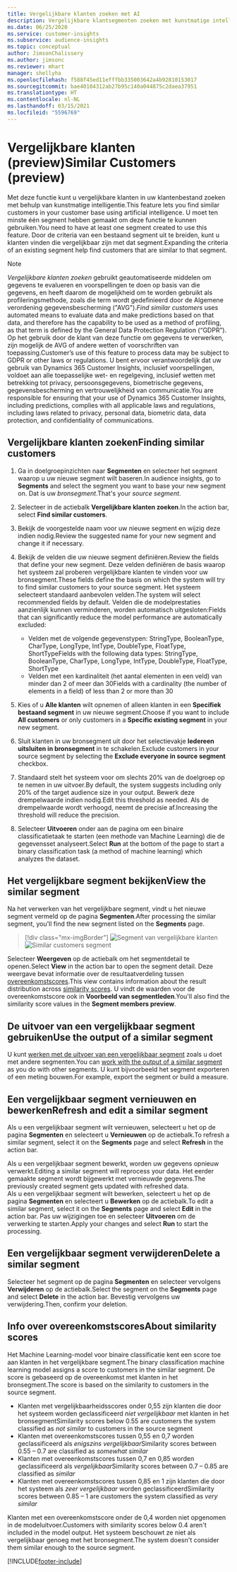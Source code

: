 ```yaml
---
title: Vergelijkbare klanten zoeken met AI
description: Vergelijkbare klantsegmenten zoeken met kunstmatige intelligentie.
ms.date: 06/25/2020
ms.service: customer-insights
ms.subservice: audience-insights
ms.topic: conceptual
author: JimsonChalissery
ms.author: jimsonc
ms.reviewer: mhart
manager: shellyha
ms.openlocfilehash: f588f45ed11efffbb335003642a4b92810153017
ms.sourcegitcommit: bae40184312ab27b95c140a044875c2daea37951
ms.translationtype: HT
ms.contentlocale: nl-NL
ms.lasthandoff: 03/15/2021
ms.locfileid: "5596769"
---
```

# <a name="similar-customers-preview"></a><span data-ttu-id="bbfeb-103">Vergelijkbare klanten (preview)</span><span class="sxs-lookup"><span data-stu-id="bbfeb-103">Similar Customers (preview)</span></span>

<span data-ttu-id="bbfeb-104">Met deze functie kunt u vergelijkbare klanten in uw klantenbestand zoeken met behulp van kunstmatige intelligentie.</span><span class="sxs-lookup"><span data-stu-id="bbfeb-104">This feature lets you find similar customers in your customer base using artificial intelligence.</span></span> <span data-ttu-id="bbfeb-105">U moet ten minste één segment hebben gemaakt om deze functie te kunnen gebruiken.</span><span class="sxs-lookup"><span data-stu-id="bbfeb-105">You need to have at least one segment created to use this feature.</span></span> <span data-ttu-id="bbfeb-106">Door de criteria van een bestaand segment uit te breiden, kunt u klanten vinden die vergelijkbaar zijn met dat segment.</span><span class="sxs-lookup"><span data-stu-id="bbfeb-106">Expanding the criteria of an existing segment help find customers that are similar to that segment.</span></span>

> [!NOTE]
> <span data-ttu-id="bbfeb-107">*Vergelijkbare klanten zoeken* gebruikt geautomatiseerde middelen om gegevens te evalueren en voorspellingen te doen op basis van die gegevens, en heeft daarom de mogelijkheid om te worden gebruikt als profileringsmethode, zoals die term wordt gedefinieerd door de Algemene verordening gegevensbescherming ("AVG").</span><span class="sxs-lookup"><span data-stu-id="bbfeb-107">*Find similar customers* uses automated means to evaluate data and make predictions based on that data, and therefore has the capability to be used as a method of profiling, as that term is defined by the General Data Protection Regulation (“GDPR”).</span></span> <span data-ttu-id="bbfeb-108">Op het gebruik door de klant van deze functie om gegevens te verwerken, zijn mogelijk de AVG of andere wetten of voorschriften van toepassing.</span><span class="sxs-lookup"><span data-stu-id="bbfeb-108">Customer’s use of this feature to process data may be subject to GDPR or other laws or regulations.</span></span> <span data-ttu-id="bbfeb-109">U bent ervoor verantwoordelijk dat uw gebruik van Dynamics 365 Customer Insights, inclusief voorspellingen, voldoet aan alle toepasselijke wet- en regelgeving, inclusief wetten met betrekking tot privacy, persoonsgegevens, biometrische gegevens, gegevensbescherming en vertrouwelijkheid van communicatie.</span><span class="sxs-lookup"><span data-stu-id="bbfeb-109">You are responsible for ensuring that your use of Dynamics 365 Customer Insights, including predictions, complies with all applicable laws and regulations, including laws related to privacy, personal data, biometric data, data protection, and confidentiality of communications.</span></span>

## <a name="finding-similar-customers"></a><span data-ttu-id="bbfeb-110">Vergelijkbare klanten zoeken</span><span class="sxs-lookup"><span data-stu-id="bbfeb-110">Finding similar customers</span></span>

1. <span data-ttu-id="bbfeb-111">Ga in doelgroepinzichten naar **Segmenten** en selecteer het segment waarop u uw nieuwe segment wilt baseren.</span><span class="sxs-lookup"><span data-stu-id="bbfeb-111">In audience insights, go to **Segments** and select the segment you want to base your new segment on.</span></span> <span data-ttu-id="bbfeb-112">Dat is uw *bronsegment*.</span><span class="sxs-lookup"><span data-stu-id="bbfeb-112">That's your *source segment*.</span></span>

1. <span data-ttu-id="bbfeb-113">Selecteer in de actiebalk **Vergelijkbare klanten zoeken**.</span><span class="sxs-lookup"><span data-stu-id="bbfeb-113">In the action bar, select **Find similar customers**.</span></span>

1. <span data-ttu-id="bbfeb-114">Bekijk de voorgestelde naam voor uw nieuwe segment en wijzig deze indien nodig.</span><span class="sxs-lookup"><span data-stu-id="bbfeb-114">Review the suggested name for your new segment and change it if necessary.</span></span>

1. <span data-ttu-id="bbfeb-115">Bekijk de velden die uw nieuwe segment definiëren.</span><span class="sxs-lookup"><span data-stu-id="bbfeb-115">Review the fields that define your new segment.</span></span> <span data-ttu-id="bbfeb-116">Deze velden definiëren de basis waarop het systeem zal proberen vergelijkbare klanten te vinden voor uw bronsegment.</span><span class="sxs-lookup"><span data-stu-id="bbfeb-116">These fields define the basis on which the system will try to find similar customers to your source segment.</span></span> <span data-ttu-id="bbfeb-117">Het systeem selecteert standaard aanbevolen velden.</span><span class="sxs-lookup"><span data-stu-id="bbfeb-117">The system will select recommended fields by default.</span></span>
  <span data-ttu-id="bbfeb-118">Velden die de modelprestaties aanzienlijk kunnen verminderen, worden automatisch uitgesloten:</span><span class="sxs-lookup"><span data-stu-id="bbfeb-118">Fields that can significantly reduce the model performance are automatically excluded:</span></span>
  
   - <span data-ttu-id="bbfeb-119">Velden met de volgende gegevenstypen: StringType, BooleanType, CharType, LongType, IntType, DoubleType, FloatType, ShortType</span><span class="sxs-lookup"><span data-stu-id="bbfeb-119">Fields with the following data types: StringType, BooleanType, CharType, LongType, IntType, DoubleType, FloatType, ShortType</span></span>
   - <span data-ttu-id="bbfeb-120">Velden met een kardinaliteit (het aantal elementen in een veld) van minder dan 2 of meer dan 30</span><span class="sxs-lookup"><span data-stu-id="bbfeb-120">Fields with a cardinality (the number of elements in a field) of less than 2 or more than 30</span></span>

1. <span data-ttu-id="bbfeb-121">Kies of u **Alle klanten** wilt opnemen of alleen klanten in een **Specifiek bestaand segment** in uw nieuwe segment.</span><span class="sxs-lookup"><span data-stu-id="bbfeb-121">Choose if you want to include **All customers** or only customers in a **Specific existing segment** in your new segment.</span></span>

1. <span data-ttu-id="bbfeb-122">Sluit klanten in uw bronsegment uit door het selectievakje **Iedereen uitsluiten in bronsegment** in te schakelen.</span><span class="sxs-lookup"><span data-stu-id="bbfeb-122">Exclude customers in your source segment by selecting the **Exclude everyone in source segment** checkbox.</span></span>

1. <span data-ttu-id="bbfeb-123">Standaard stelt het systeem voor om slechts 20% van de doelgroep op te nemen in uw uitvoer.</span><span class="sxs-lookup"><span data-stu-id="bbfeb-123">By default, the system suggests including only 20% of the target audience size in your output.</span></span> <span data-ttu-id="bbfeb-124">Bewerk deze drempelwaarde indien nodig.</span><span class="sxs-lookup"><span data-stu-id="bbfeb-124">Edit this threshold as needed.</span></span> <span data-ttu-id="bbfeb-125">Als de drempelwaarde wordt verhoogd, neemt de precisie af.</span><span class="sxs-lookup"><span data-stu-id="bbfeb-125">Increasing the threshold will reduce the precision.</span></span>

1. <span data-ttu-id="bbfeb-126">Selecteer **Uitvoeren** onder aan de pagina om een binaire classificatietaak te starten (een methode van Machine Learning) die de gegevensset analyseert.</span><span class="sxs-lookup"><span data-stu-id="bbfeb-126">Select **Run** at the bottom of the page to start a binary classification task (a method of machine learning) which analyzes the dataset.</span></span>

## <a name="view-the-similar-segment"></a><span data-ttu-id="bbfeb-127">Het vergelijkbare segment bekijken</span><span class="sxs-lookup"><span data-stu-id="bbfeb-127">View the similar segment</span></span>

<span data-ttu-id="bbfeb-128">Na het verwerken van het vergelijkbare segment, vindt u het nieuwe segment vermeld op de pagina **Segmenten**.</span><span class="sxs-lookup"><span data-stu-id="bbfeb-128">After processing the similar segment, you'll find the new segment listed on the **Segments** page.</span></span>

> [!div class="mx-imgBorder"]
> <span data-ttu-id="bbfeb-129">![Segment van vergelijkbare klanten](media/expanded-segment.png "Segment van vergelijkbare klanten")</span><span class="sxs-lookup"><span data-stu-id="bbfeb-129">![Similar customers segment](media/expanded-segment.png "Similar customers segment")</span></span>

<span data-ttu-id="bbfeb-130">Selecteer **Weergeven** op de actiebalk om het segmentdetail te openen.</span><span class="sxs-lookup"><span data-stu-id="bbfeb-130">Select **View** in the action bar to open the segment detail.</span></span> <span data-ttu-id="bbfeb-131">Deze weergave bevat informatie over de resultaatverdeling tussen [overeenkomstscores](#about-similarity-scores).</span><span class="sxs-lookup"><span data-stu-id="bbfeb-131">This view contains information about the result distribution across [similarity scores](#about-similarity-scores).</span></span> <span data-ttu-id="bbfeb-132">U vindt de waarden voor de overeenkomstscore ook in **Voorbeeld van segmentleden**.</span><span class="sxs-lookup"><span data-stu-id="bbfeb-132">You'll also find the similarity score values in the **Segment members preview**.</span></span>

## <a name="use-the-output-of-a-similar-segment"></a><span data-ttu-id="bbfeb-133">De uitvoer van een vergelijkbaar segment gebruiken</span><span class="sxs-lookup"><span data-stu-id="bbfeb-133">Use the output of a similar segment</span></span>

<span data-ttu-id="bbfeb-134">U kunt [werken met de uitvoer van een vergelijkbaar segment](segments.md) zoals u doet met andere segmenten.</span><span class="sxs-lookup"><span data-stu-id="bbfeb-134">You can [work with the output of a similar segment](segments.md) as you do with other segments.</span></span> <span data-ttu-id="bbfeb-135">U kunt bijvoorbeeld het segment exporteren of een meting bouwen.</span><span class="sxs-lookup"><span data-stu-id="bbfeb-135">For example, export the segment or build a measure.</span></span>

## <a name="refresh-and-edit-a-similar-segment"></a><span data-ttu-id="bbfeb-136">Een vergelijkbaar segment vernieuwen en bewerken</span><span class="sxs-lookup"><span data-stu-id="bbfeb-136">Refresh and edit a similar segment</span></span>

<span data-ttu-id="bbfeb-137">Als u een vergelijkbaar segment wilt vernieuwen, selecteert u het op de pagina **Segmenten** en selecteert u **Vernieuwen** op de actiebalk.</span><span class="sxs-lookup"><span data-stu-id="bbfeb-137">To refresh a similar segment, select it on the **Segments** page and select **Refresh** in the action bar.</span></span>

<span data-ttu-id="bbfeb-138">Als u een vergelijkbaar segment bewerkt, worden uw gegevens opnieuw verwerkt.</span><span class="sxs-lookup"><span data-stu-id="bbfeb-138">Editing a similar segment will reprocess your data.</span></span> <span data-ttu-id="bbfeb-139">Het eerder gemaakte segment wordt bijgewerkt met vernieuwde gegevens.</span><span class="sxs-lookup"><span data-stu-id="bbfeb-139">The previously created segment gets updated with refreshed data.</span></span>    
<span data-ttu-id="bbfeb-140">Als u een vergelijkbaar segment wilt bewerken, selecteert u het op de pagina **Segmenten** en selecteert u **Bewerken** op de actiebalk.</span><span class="sxs-lookup"><span data-stu-id="bbfeb-140">To edit a similar segment, select it on the **Segments** page and select **Edit** in the action bar.</span></span> <span data-ttu-id="bbfeb-141">Pas uw wijzigingen toe en selecteer **Uitvoeren** om de verwerking te starten.</span><span class="sxs-lookup"><span data-stu-id="bbfeb-141">Apply your changes and select **Run** to start the processing.</span></span>

## <a name="delete-a-similar-segment"></a><span data-ttu-id="bbfeb-142">Een vergelijkbaar segment verwijderen</span><span class="sxs-lookup"><span data-stu-id="bbfeb-142">Delete a similar segment</span></span>

<span data-ttu-id="bbfeb-143">Selecteer het segment op de pagina **Segmenten** en selecteer vervolgens **Verwijderen** op de actiebalk.</span><span class="sxs-lookup"><span data-stu-id="bbfeb-143">Select the segment on the **Segments** page and select **Delete** in the action bar.</span></span> <span data-ttu-id="bbfeb-144">Bevestig vervolgens uw verwijdering.</span><span class="sxs-lookup"><span data-stu-id="bbfeb-144">Then, confirm your deletion.</span></span>

## <a name="about-similarity-scores"></a><span data-ttu-id="bbfeb-145">Info over overeenkomstscores</span><span class="sxs-lookup"><span data-stu-id="bbfeb-145">About similarity scores</span></span>

<span data-ttu-id="bbfeb-146">Het Machine Learning-model voor binaire classificatie kent een score toe aan klanten in het vergelijkbare segment.</span><span class="sxs-lookup"><span data-stu-id="bbfeb-146">The binary classification machine learning model assigns a score to customers in the similar segment.</span></span> <span data-ttu-id="bbfeb-147">De score is gebaseerd op de overeenkomst met klanten in het bronsegment.</span><span class="sxs-lookup"><span data-stu-id="bbfeb-147">The score is based on the similarity to customers in the source segment.</span></span>

- <span data-ttu-id="bbfeb-148">Klanten met vergelijkbaarheidsscores onder 0,55 zijn klanten die door het systeem worden geclassificeerd *niet vergelijkbaar* met klanten in het bronsegment</span><span class="sxs-lookup"><span data-stu-id="bbfeb-148">Similarity scores below 0.55 are customers the system classified as *not similar* to customers in the source segment</span></span>
- <span data-ttu-id="bbfeb-149">Klanten met overeenkomstscores tussen 0,55 en 0,7 worden geclassificeerd als *enigszins vergelijkbaar*</span><span class="sxs-lookup"><span data-stu-id="bbfeb-149">Similarity scores between 0.55 – 0.7 are classified as *somewhat similar*</span></span>
- <span data-ttu-id="bbfeb-150">Klanten met overeenkomstscores tussen 0,7 en 0,85 worden geclassificeerd als *vergelijkbaar*</span><span class="sxs-lookup"><span data-stu-id="bbfeb-150">Similarity scores between 0.7 – 0.85 are classified as *similar*</span></span>
- <span data-ttu-id="bbfeb-151">Klanten met overeenkomstscores tussen 0,85 en 1 zijn klanten die door het systeem als *zeer vergelijkbaar* worden geclassificeerd</span><span class="sxs-lookup"><span data-stu-id="bbfeb-151">Similarity scores between 0.85 – 1 are customers the system classified as *very similar*</span></span>

<span data-ttu-id="bbfeb-152">Klanten met een overeenkomstscore onder de 0,4 worden niet opgenomen in de modeluitvoer.</span><span class="sxs-lookup"><span data-stu-id="bbfeb-152">Customers with similarity scores below 0.4 aren't included in the model output.</span></span> <span data-ttu-id="bbfeb-153">Het systeem beschouwt ze niet als vergelijkbaar genoeg met het bronsegment.</span><span class="sxs-lookup"><span data-stu-id="bbfeb-153">The system doesn't consider them similar enough to the source segment.</span></span>


[!INCLUDE[footer-include](../includes/footer-banner.md)]